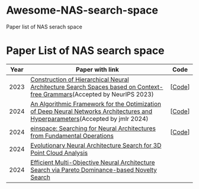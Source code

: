 # Awesome-NAS-search-space
Paper list of NAS serach space
# Paper List of NAS search space



| Year | Paper with link                                              | Code                                                         |
| :--: | ------------------------------------------------------------ | ------------------------------------------------------------ |
| 2023 | [Construction of Hierarchical Neural Architecture Search Spaces based on Context-free Grammars](https://arxiv.org/abs/2211.01842)(Accepted by NeurIPS 2023) | [[Code](https://github.com/automl/hierarchical_nas_construction)]            |
| 2024 | [An Algorithmic Framework for the Optimization of Deep Neural Networks Architectures and Hyperparameters](https://arxiv.org/abs/2303.12797)(Accepted by jmlr 2024)  |   [[Code](https://dragon-tutorial.readthedocs.io/en/latest/index.html)]                                                           |
| 2024 | [einspace: Searching for Neural Architectures from Fundamental Operations](https://arxiv.org/abs/2405.20838) |        [[Code](https://github.com/linusericsson/einspace)]                                                      |
| 2024 | [Evolutionary Neural Architecture Search for 3D Point Cloud Analysis](https://arxiv.org/abs/2408.05556) |                                                             |
| 2024 | [Efficient Multi-Objective Neural Architecture Search via Pareto Dominance-based Novelty Search](https://arxiv.org/abs/2407.20656) |                                                            |
